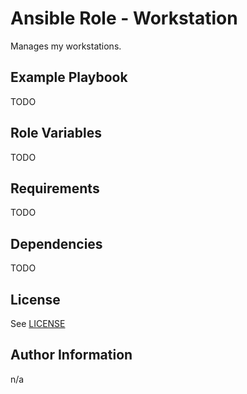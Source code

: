 # Ansible Role - Workstation

Manages my workstations.

## Example Playbook

TODO

## Role Variables

TODO

## Requirements

TODO

## Dependencies

TODO

## License

See [LICENSE](./LICENSE)

## Author Information

n/a
